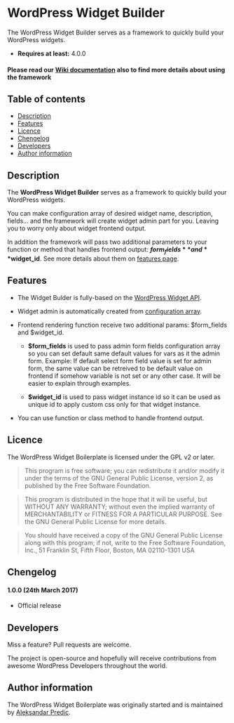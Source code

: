 # WordPress Widget Builder

The WordPress Widget Builder serves as a framework to quickly build your WordPress widgets.

* **Requires at least:** 4.0.0 

#### Please read our [Wiki documentation](https://github.com/AleksandarPredic/WordPress-Widget-Builder/wiki) also to find more details about using the framework

## Table of contents

* [Description](#description)
* [Features](#features)
* [Licence](#licence)
* [Chengelog](#chengelog)
* [Developers](#developers)
* [Author information](#author-information)


## Description

The **WordPress Widget Builder** serves as a framework to quickly build your WordPress widgets.

You can make configuration array of desired widget name, description, fields... and the framework will create widget admin part for you. Leaving you to worry only about widget frontend output. 

In addition the framework will pass two additional parameters to your function or method that handles frontend output: **$form_fields** and **$widget_id**. See more details about them on [features page](./Wiki/Features).


## Features

* The Widget Bulder is fully-based on the [WordPress Widget API](https://codex.wordpress.org/Widgets_API).
* Widget admin is automatically created from [configuration array](./Wiki/Usage).
* Frontend rendering function receive two additional params: $form_fields and $widget_id. 

    * **$form_fields** is used to pass admin form fields configuration array so you can set default same default values for vars as it the admin form. Example: If default select form field value is set for admin form, the same value can be retreived to be default value on frontend if somehow variable is not set or any other case. It will be easier to explain through examples.

    * **$widget_id** is used to pass widget instance id so it can be used as unique id to apply custom css only for that widget instance.

* You can use function or class method to handle frontend output.


## Licence

The WordPress Widget Boilerplate is licensed under the GPL v2 or later.

>This program is free software; you can redistribute it and/or modify it under the terms of the GNU General Public License, version 2, as published by the Free Software Foundation.

>This program is distributed in the hope that it will be useful, but WITHOUT ANY WARRANTY; without even the implied warranty of MERCHANTABILITY or FITNESS FOR A PARTICULAR PURPOSE. See the GNU General Public License for more details.

>You should have received a copy of the GNU General Public License along with this program; if not, write to the Free Software Foundation, Inc., 51 Franklin St, Fifth Floor, Boston, MA 02110-1301 USA


## Chengelog


#### 1.0.0 (24th March 2017)
* Official release


## Developers

Miss a feature? Pull requests are welcome.

The project is open-source and hopefully will receive contributions from awesome WordPress Developers throughout the world.


## Author information

The WordPress Widget Boilerplate was originally started and is maintained by [Aleksandar Predic](https://github.com/AleksandarPredic).